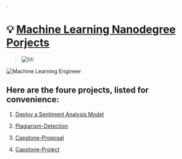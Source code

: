 

.


#  💡 [Machine Learning Nanodegree Porjects ](https://graduation.udacity.com/confirm/VMFFGLMX)




>  ![Ml](https://user-images.githubusercontent.com/36210723/104474640-e479b880-55c6-11eb-83f3-71cadacc17da.png)






![Machine Learning Engineer](https://user-images.githubusercontent.com/36210723/154186422-24514467-3e56-45b9-a24f-2adc3bf5b834.png)



## Here are the foure projects, listed for convenience:




1. [Deploy a Sentiment Analysis Model](https://github.com/nancyalaswad90/Deploy-a-Sentiment-Analysis-Model)



2. [Plagiarism-Detection](https://github.com/nancyalaswad90/Plagiarism-Detection)


3. [Capstone-Proposal](https://github.com/nancyalaswad90/Capstone-Proposal)
	


4. [Capstone-Project](https://github.com/nancyalaswad90/Dog-Breed-Classifier/blob/master/README.md)
	





